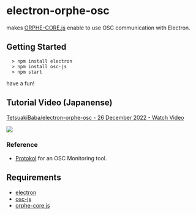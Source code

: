 # electron-orphe-osc
makes [ORPHE-CORE.js](https://orphe-oss.github.io/ORPHE-CORE.js/) enable to use OSC communication with Electron.

## Getting Started
```
  > npm install electron
  > npm install osc-js
  > npm start
```
have a fun!

## Tutorial Video (Japanense)
<a href="https://www.loom.com/share/1b99d844b1404d5ab1777740e8243e95">
    <p>TetsuakiBaba/electron-orphe-osc - 26 December 2022 - Watch Video</p>
    <img style="max-width:300px;" src="https://cdn.loom.com/sessions/thumbnails/1b99d844b1404d5ab1777740e8243e95-with-play.gif">
  </a>

### Reference
  * [Protokol](https://hexler.net/protokol) for an OSC Monitoring tool.

## Requirements
  * [electron](https://www.electronjs.org/)
  * [osc-js](https://adzialocha.github.io/osc-js/)
  * [orphe-core.js](https://orphe-oss.github.io/ORPHE-CORE.js/)